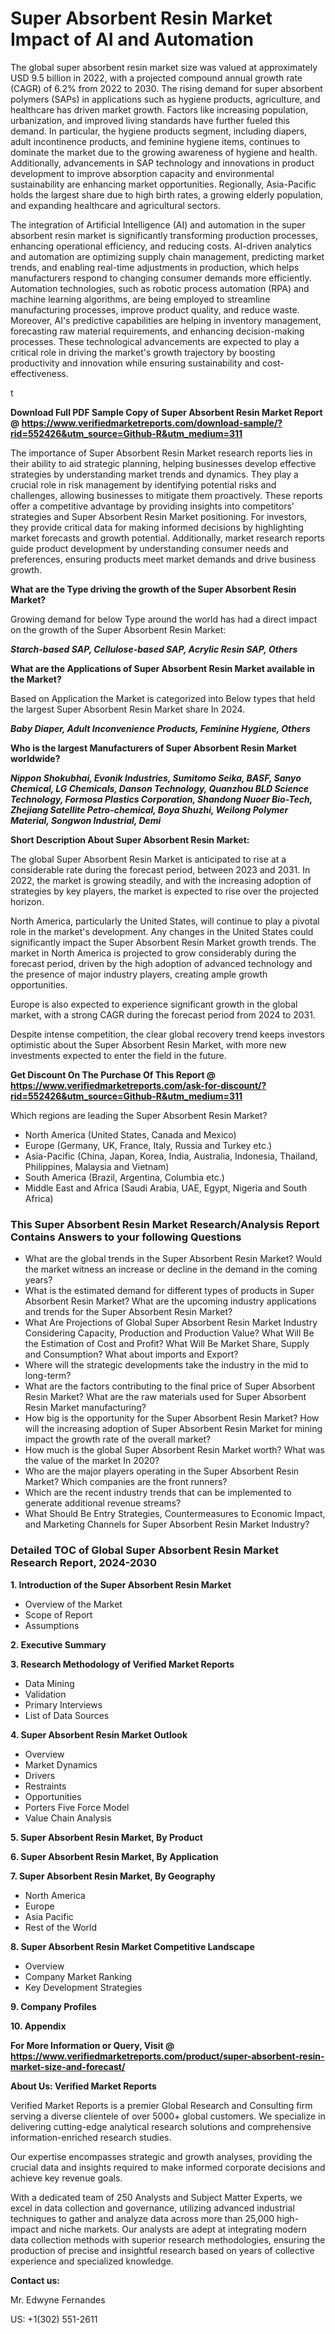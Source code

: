 <meta name="title" content="Global Super Absorbent Resin Market Impact of AI and Automation"><meta name="description" content="The global super absorbent resin market size was valued at approximately USD 9.5 billion in 2022, with a projected compound annual growth rate (CAGR) of 6.2% from 2022"><meta name="title" content="Super Absorbent Resin Market Size, Share, Scope, Trends, Growth, Opportunities, Analysis, Forecast"><h1>Super Absorbent Resin Market Impact of AI and Automation</h1><p>The global super absorbent resin market size was valued at approximately USD 9.5 billion in 2022, with a projected compound annual growth rate (CAGR) of 6.2% from 2022 to 2030. The rising demand for super absorbent polymers (SAPs) in applications such as hygiene products, agriculture, and healthcare has driven market growth. Factors like increasing population, urbanization, and improved living standards have further fueled this demand. In particular, the hygiene products segment, including diapers, adult incontinence products, and feminine hygiene items, continues to dominate the market due to the growing awareness of hygiene and health. Additionally, advancements in SAP technology and innovations in product development to improve absorption capacity and environmental sustainability are enhancing market opportunities. Regionally, Asia-Pacific holds the largest share due to high birth rates, a growing elderly population, and expanding healthcare and agricultural sectors.</p><p>The integration of Artificial Intelligence (AI) and automation in the super absorbent resin market is significantly transforming production processes, enhancing operational efficiency, and reducing costs. AI-driven analytics and automation are optimizing supply chain management, predicting market trends, and enabling real-time adjustments in production, which helps manufacturers respond to changing consumer demands more efficiently. Automation technologies, such as robotic process automation (RPA) and machine learning algorithms, are being employed to streamline manufacturing processes, improve product quality, and reduce waste. Moreover, AI's predictive capabilities are helping in inventory management, forecasting raw material requirements, and enhancing decision-making processes. These technological advancements are expected to play a critical role in driving the market's growth trajectory by boosting productivity and innovation while ensuring sustainability and cost-effectiveness.</p>t</p><p id="" class=""><strong>Download Full PDF Sample Copy of Super Absorbent Resin Market Report @ <a href="https://www.verifiedmarketreports.com/download-sample/?rid=552426&utm_source=Github-R&utm_medium=311" target="_blank">https://www.verifiedmarketreports.com/download-sample/?rid=552426&utm_source=Github-R&utm_medium=311</a></strong></p><p>The importance of&nbsp;Super Absorbent Resin Market research reports lies in their ability to aid strategic planning, helping businesses develop effective strategies by understanding market trends and dynamics. They play a crucial role in risk management by identifying potential risks and challenges, allowing businesses to mitigate them proactively. These reports offer a competitive advantage by providing insights into competitors' strategies and Super Absorbent Resin Market positioning. For investors, they provide critical data for making informed decisions by highlighting market forecasts and growth potential. Additionally, market research reports guide product development by understanding consumer needs and preferences, ensuring products meet market demands and drive business growth.</p><p><strong>What are the&nbsp;Type driving the growth of the Super Absorbent Resin Market?</strong></p><p id="" class="">Growing demand for below Type around the world has had a direct impact on the growth of the Super Absorbent Resin Market:</p><em><strong>Starch-based SAP, Cellulose-based SAP, Acrylic Resin SAP, Others</strong></em></p><strong>What are the&nbsp;Applications&nbsp;of Super Absorbent Resin Market available in the Market?</strong></p><p id="" class="">Based on Application the Market is categorized into Below types that held the largest Super Absorbent Resin Market share In 2024.</p><em><strong>Baby Diaper, Adult Inconvenience Products, Feminine Hygiene, Others</strong></em></p><strong>Who is the largest Manufacturers of Super Absorbent Resin Market worldwide?</strong></p><p><em><strong>Nippon Shokubhai, Evonik Industries, Sumitomo Seika, BASF, Sanyo Chemical, LG Chemicals, Danson Technology, Quanzhou BLD Science Technology, Formosa Plastics Corporation, Shandong Nuoer Bio-Tech, Zhejiang Satellite Petro-chemical, Boya Shuzhi, Weilong Polymer Material, Songwon Industrial, Demi</strong></em></p><p id="" class=""><strong>Short Description About Super Absorbent Resin Market:</strong></p><p>The global Super Absorbent Resin Market is anticipated to rise at a considerable rate during the forecast period, between 2023 and 2031. In 2022, the market is growing steadily, and with the increasing adoption of strategies by key players, the market is expected to rise over the projected horizon.</p><p>North America, particularly the United States, will continue to play a pivotal role in the market's development. Any changes in the United States could significantly impact the Super Absorbent Resin Market growth trends. The market in North America is projected to grow considerably during the forecast period, driven by the high adoption of advanced technology and the presence of major industry players, creating ample growth opportunities.</p><p>Europe is also expected to experience significant growth in the global market, with a strong CAGR during the forecast period from 2024 to 2031.</p><p>Despite intense competition, the clear global recovery trend keeps investors optimistic about the Super Absorbent Resin Market, with more new investments expected to enter the field in the future.</p><p id="" class=""><strong>Get Discount On The Purchase Of This Report @ <a href="https://www.verifiedmarketreports.com/ask-for-discount/?rid=552426&utm_source=Github-R&utm_medium=311" target="_blank">https://www.verifiedmarketreports.com/ask-for-discount/?rid=552426&utm_source=Github-R&utm_medium=311</a></strong></p>Which regions are leading the Super Absorbent Resin Market?</p><ul><li>North America (United States, Canada and Mexico)</li><li>Europe (Germany, UK, France, Italy, Russia and Turkey etc.)</li><li>Asia-Pacific (China, Japan, Korea, India, Australia, Indonesia, Thailand, Philippines, Malaysia and Vietnam)</li><li>South America (Brazil, Argentina, Columbia etc.)</li><li>Middle East and Africa (Saudi Arabia, UAE, Egypt, Nigeria and South Africa)</li></ul><h3 id="" class="">This Super Absorbent Resin Market Research/Analysis Report Contains Answers to your following Questions</h3><ul><li>What are the global trends in the Super Absorbent Resin Market? Would the market witness an increase or decline in the demand in the coming years?</li><li>What is the estimated demand for different types of products in Super Absorbent Resin Market? What are the upcoming industry applications and trends for the Super Absorbent Resin Market?</li><li>What Are Projections of Global Super Absorbent Resin Market Industry Considering Capacity, Production and Production Value? What Will Be the Estimation of Cost and Profit? What Will Be Market Share, Supply and Consumption? What about imports and Export?</li><li>Where will the strategic developments take the industry in the mid to long-term?</li><li>What are the factors contributing to the final price of Super Absorbent Resin Market? What are the raw materials used for Super Absorbent Resin Market manufacturing?</li><li>How big is the opportunity for the Super Absorbent Resin Market? How will the increasing adoption of Super Absorbent Resin Market for mining impact the growth rate of the overall market?</li><li>How much is the global Super Absorbent Resin Market worth? What was the value of the market In 2020?</li><li>Who are the major players operating in the Super Absorbent Resin Market? Which companies are the front runners?</li><li>Which are the recent industry trends that can be implemented to generate additional revenue streams?</li><li>What Should Be Entry Strategies, Countermeasures to Economic Impact, and Marketing Channels for Super Absorbent Resin Market Industry?</li></ul><h3 id="" class="">Detailed TOC of Global Super Absorbent Resin Market Research Report, 2024-2030</h3><p id="" class=""><strong>1. Introduction of the Super Absorbent Resin Market</strong></p><ul><li>Overview of the Market</li><li>Scope of Report</li><li>Assumptions</li></ul><p id="" class=""><strong>2. Executive Summary</strong></p><p id="" class=""><strong>3. Research Methodology of Verified Market Reports</strong></p><ul><li>Data Mining</li><li>Validation</li><li>Primary Interviews</li><li>List of Data Sources</li></ul><p id="" class=""><strong>4. Super Absorbent Resin Market Outlook</strong></p><ul><li>Overview</li><li>Market Dynamics</li><li>Drivers</li><li>Restraints</li><li>Opportunities</li><li>Porters Five Force Model</li><li>Value Chain Analysis</li></ul><p id="" class=""><strong>5. Super Absorbent Resin Market, By Product</strong></p><p id="" class=""><strong>6. Super Absorbent Resin Market, By Application</strong></p><p id="" class=""><strong>7. Super Absorbent Resin Market, By Geography</strong></p><ul><li>North America</li><li>Europe</li><li>Asia Pacific</li><li>Rest of the World</li></ul><p id="" class=""><strong>8. Super Absorbent Resin Market Competitive Landscape</strong></p><ul><li>Overview</li><li>Company Market Ranking</li><li>Key Development Strategies</li></ul><p id="" class=""><strong>9. Company Profiles</strong></p><p id="" class=""><strong>10. Appendix</strong></p><p id="" class=""><strong>For More Information or Query, Visit @ <a href="https://www.verifiedmarketreports.com/product/super-absorbent-resin-market-size-and-forecast/" target="_blank">https://www.verifiedmarketreports.com/product/super-absorbent-resin-market-size-and-forecast/</a></strong></p><p id="" class=""><strong>About Us: Verified Market Reports</strong></p><p id="" class="">Verified Market Reports is a premier Global Research and Consulting firm serving a diverse clientele of over 5000+ global customers. We specialize in delivering cutting-edge analytical research solutions and comprehensive information-enriched research studies.</p><p id="" class="">Our expertise encompasses strategic and growth analyses, providing the crucial data and insights required to make informed corporate decisions and achieve key revenue goals.</p><p id="" class="">With a dedicated team of 250 Analysts and Subject Matter Experts, we excel in data collection and governance, utilizing advanced industrial techniques to gather and analyze data across more than 25,000 high-impact and niche markets. Our analysts are adept at integrating modern data collection methods with superior research methodologies, ensuring the production of precise and insightful research based on years of collective experience and specialized knowledge.</p><p id="" class=""><strong>Contact us:</strong></p><p id="" class="">Mr. Edwyne Fernandes</p><p id="" class="">US: +1(302) 551-2611</p>
